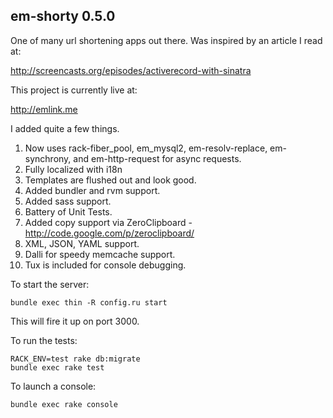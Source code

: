 ## em-shorty 0.5.0

One of many url shortening apps out there. Was inspired by an article I read at:

http://screencasts.org/episodes/activerecord-with-sinatra

This project is currently live at:

http://emlink.me

I added quite a few things.

1. Now uses rack-fiber_pool, em_mysql2, em-resolv-replace, em-synchrony, and em-http-request for async requests.
2. Fully localized with i18n
3. Templates are flushed out and look good.
4. Added bundler and rvm support.
5. Added sass support.
6. Battery of Unit Tests.
7. Added copy support via ZeroClipboard - http://code.google.com/p/zeroclipboard/
8. XML, JSON, YAML support.
9. Dalli for speedy memcache support.
10. Tux is included for console debugging.

To start the server:

```
bundle exec thin -R config.ru start
```

This will fire it up on port 3000.

To run the tests:

```
RACK_ENV=test rake db:migrate
bundle exec rake test
```

To launch a console:

```
bundle exec rake console
```
